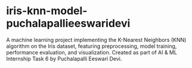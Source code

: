 # iris-knn-model-puchalapallieeswaridevi
A machine learning project implementing the K-Nearest Neighbors (KNN) algorithm on the Iris dataset, featuring preprocessing, model training, performance evaluation, and visualization. Created as part of AI &amp; ML Internship Task 6 by Puchalapalli Eeswari Devi.
